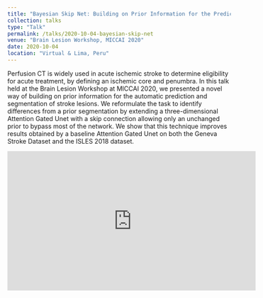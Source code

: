 ```yaml
---
title: "Bayesian Skip Net: Building on Prior Information for the Prediction and Segmentation of Stroke Lesions"
collection: talks
type: "Talk"
permalink: /talks/2020-10-04-bayesian-skip-net
venue: "Brain Lesion Workshop, MICCAI 2020"
date: 2020-10-04
location: "Virtual & Lima, Peru"
---
```


Perfusion CT is widely used in acute ischemic stroke to determine eligibility for acute treatment, by defining an ischemic core and penumbra. In this talk held at the Brain Lesion Workshop at MICCAI 2020, we presented a novel way of building on prior information for the automatic prediction and segmentation of stroke lesions. We reformulate the task to identify differences from a prior segmentation by extending a three-dimensional Attention Gated Unet with a skip connection allowing only an unchanged prior to bypass most of the network. We show that this technique improves results obtained by a baseline Attention Gated Unet on both the Geneva Stroke Dataset and the ISLES 2018 dataset.


<iframe width="560" height="315" src="https://www.youtube.com/embed/PbyxpUMV8-w" frameborder="0" allow="accelerometer; autoplay; clipboard-write; encrypted-media; gyroscope; picture-in-picture" allowfullscreen></iframe>